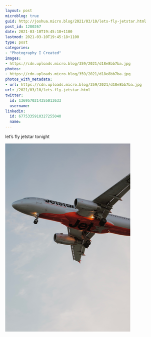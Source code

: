 ```yaml
---
layout: post
microblog: true
guid: http://joshua.micro.blog/2021/03/10/lets-fly-jetstar.html
post_id: 1280267
date: 2021-03-10T19:45:18+1100
lastmod: 2021-03-10T19:45:18+1100
type: post
categories:
- "Photography I Created"
images:
- https://cdn.uploads.micro.blog/359/2021/d18e8bb7ba.jpg
photos:
- https://cdn.uploads.micro.blog/359/2021/d18e8bb7ba.jpg
photos_with_metadata:
- url: https://cdn.uploads.micro.blog/359/2021/d18e8bb7ba.jpg
url: /2021/03/10/lets-fly-jetstar.html
twitter:
  id: 1369570214355013633
  username: 
linkedin:
  id: 6775335910327255040
  name: 
---
```

let’s fly jetstar tonight

<img src="uploads/2021/d18e8bb7ba.jpg" width="400" height="600" alt="" />
